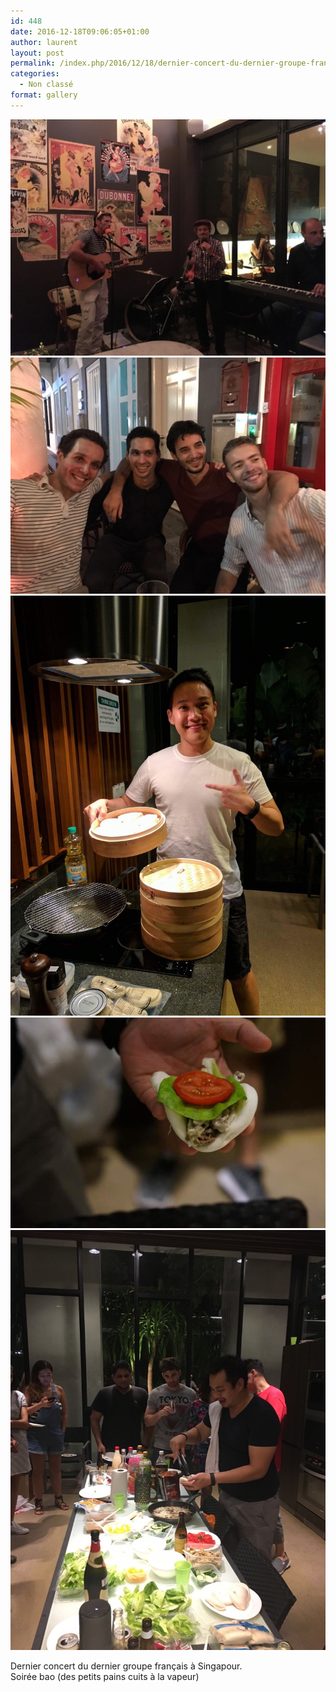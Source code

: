 ```yaml
---
id: 448
date: 2016-12-18T09:06:05+01:00
author: laurent
layout: post
permalink: /index.php/2016/12/18/dernier-concert-du-dernier-groupe-francais-a/
categories:
  - Non classé
format: gallery
---
```

<img src="/images/2016/12/tumblr_oidim7jdJj1uuvt0bo1_1280.jpg" />
<img src="/images/2016/12/tumblr_oidim7jdJj1uuvt0bo2_1280.jpg" />
<img src="/images/2016/12/tumblr_oidim7jdJj1uuvt0bo3_1280.jpg" />
<img src="/images/2016/12/tumblr_oidim7jdJj1uuvt0bo4_1280.jpg" />
<img src="/images/2016/12/tumblr_oidim7jdJj1uuvt0bo5_1280.jpg" />

Dernier concert du dernier groupe français à Singapour.  
Soirée bao (des petits pains cuits à la vapeur)